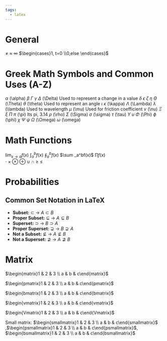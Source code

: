 ```yaml
---
tags:
  - latex
---
```

# General
$\not=$ 
$\approx$
$\infty$
$\begin{cases}1, t=0 \\0,else \end{cases}$

# Greek Math Symbols and Common Uses (A-Z)     
$\alpha$ (\alpha) 
$\beta$ 
$\Gamma$ 
$\gamma$ 
$\Delta$ (\Delta) Used to represent a change in a value 
$\delta$ 
$\epsilon$ 
$\zeta$
$\eta$
$\Theta$ (\Theta)
$\theta$ (\theta) Used to represent an angle 
$\iota$
$\kappa$ (\kappa)
$\Lambda$ (\Lambda)
$\lambda$ (\lambda) Used to wavelength 
$\mu$ (\mu) Used for friction coefficient
$\nu$ (\nu)
$\Xi$ 
$\xi$ 
$\Pi$ 
$\pi$ (\pi) Its pi, 3.14
$\rho$ (\rho)
$\Sigma$ (\Sigma)
$\sigma$ (\sigma)
$\tau$ (\tau)
$\Upsilon$ 
$\upsilon$ 
$\Phi$ (\Phi)
$\phi$ (\phi)
$\chi$ 
$\Psi$ 
$\psi$ 
$\Omega$ (\Omega) 
$\omega$ (\omega) 
# Math Functions
$\lim _{x \to a} f(x)$
$\int _{a}^{b}f(x)$
$\oint _a^bf(x)$ 
$\sum _a^bf(x)$ 
$\prod f(x)$  
$\cdot$ 
$\times$
$\otimes$
$\oplus$
$\cup$
$\cap$
$\ge$ 
$\le$


# Probabilities
## Common Set Notation in LaTeX 
 - **Subset:** $\subset$ → $A \subset B$ 
 - **Proper Subset:** $\subsetneq$ → $A \subsetneq B$ 
 - **Superset:** $\supset$ → $B \supset A$ 
 - **Proper Superset:** $\supsetneq$ → $B \supsetneq A$ 
 - **Not a Subset:** $\nsubseteq$ → $A \nsubseteq B$ 
 - **Not a Superset:** $\nsupseteq$ → $A \nsupseteq B$
# Matrix 

$\begin{matrix}1 & 2 & 3 \\ a & b & c\end{matrix}$ 

$\begin{pmatrix}1 & 2 & 3 \\ a & b & c\end{pmatrix}$ 

$\begin{bmatrix}1 & 2 & 3 \\ a & b & c\end{bmatrix}$ 

$\begin{vmatrix}1 & 2 & 3 \\ a & b & c\end{vmatrix}$ 

$\begin{Vmatrix}1 & 2 & 3 \\ a & b & c\end{Vmatrix}$ 

Small matrix: $\begin{smallmatrix}1 & 2 & 3 \\ a & b & c\end{smallmatrix}$  ,$\begin{psmallmatrix}1 & 2 & 3 \\ a & b & c\end{psmallmatrix}$, $\begin{bsmallmatrix}1 & 2 & 3 \\ a & b & c\end{bsmallmatrix}$ 


